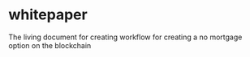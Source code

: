 # whitepaper
The living document for creating workflow for creating a no mortgage option on the blockchain
